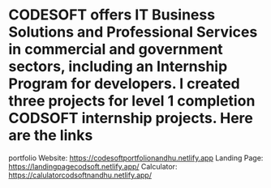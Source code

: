 # CODESOFT offers IT Business Solutions and Professional Services in commercial and government sectors, including an Internship Program for developers. I created three projects for level 1 completion CODSOFT internship projects. Here are the links 
portfolio Website: https://codesoftportfolionandhu.netlify.app
Landing Page: https://landingpagecodsoft.netlify.app/
Calculator: https://calulatorcodsoftnandhu.netlify.app/
